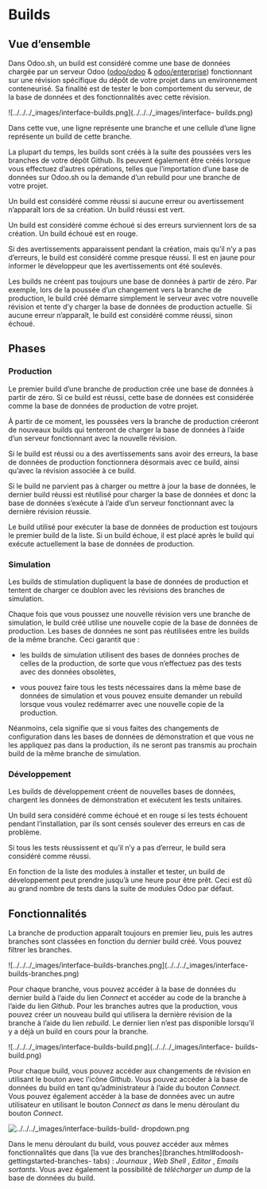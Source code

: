 # Builds

## Vue d’ensemble

Dans Odoo.sh, un build est considéré comme une base de données chargée par un
serveur Odoo ([odoo/odoo](https://github.com/odoo/odoo) &
[odoo/enterprise](https://github.com/odoo/enterprise)) fonctionnant sur une
révision spécifique du dépôt de votre projet dans un environnement
conteneurisé. Sa finalité est de tester le bon comportement du serveur, de la
base de données et des fonctionnalités avec cette révision.

![../../../_images/interface-builds.png](../../../_images/interface-
builds.png)

Dans cette vue, une ligne représente une branche et une cellule d’une ligne
représente un build de cette branche.

La plupart du temps, les builds sont créés à la suite des poussées vers les
branches de votre dépôt Github. Ils peuvent également être créés lorsque vous
effectuez d’autres opérations, telles que l’importation d’une base de données
sur Odoo.sh ou la demande d’un rebuild pour une branche de votre projet.

Un build est considéré comme réussi si aucune erreur ou avertissement
n’apparaît lors de sa création. Un build réussi est vert.

Un build est considéré comme échoué si des erreurs surviennent lors de sa
création. Un build échoué est en rouge.

Si des avertissements apparaissent pendant la création, mais qu’il n’y a pas
d’erreurs, le build est considéré comme presque réussi. Il est en jaune pour
informer le développeur que les avertissements ont été soulevés.

Les builds ne créent pas toujours une base de données à partir de zéro. Par
exemple, lors de la poussée d’un changement vers la branche de production, le
build créé démarre simplement le serveur avec votre nouvelle révision et tente
d’y charger la base de données de production actuelle. Si aucune erreur
n’apparaît, le build est considéré comme réussi, sinon échoué.

## Phases

### Production

Le premier build d’une branche de production crée une base de données à partir
de zéro. Si ce build est réussi, cette base de données est considérée comme la
base de données de production de votre projet.

À partir de ce moment, les poussées vers la branche de production créeront de
nouveaux builds qui tenteront de charger la base de données à l’aide d’un
serveur fonctionnant avec la nouvelle révision.

Si le build est réussi ou a des avertissements sans avoir des erreurs, la base
de données de production fonctionnera désormais avec ce build, ainsi qu’avec
la révision associée à ce build.

Si le build ne parvient pas à charger ou mettre à jour la base de données, le
dernier build réussi est réutilisé pour charger la base de données et donc la
base de données s’exécute à l’aide d’un serveur fonctionnant avec la dernière
révision réussie.

Le build utilisé pour exécuter la base de données de production est toujours
le premier build de la liste. Si un build échoue, il est placé après le build
qui exécute actuellement la base de données de production.

### Simulation

Les builds de stimulation dupliquent la base de données de production et
tentent de charger ce doublon avec les révisions des branches de simulation.

Chaque fois que vous poussez une nouvelle révision vers une branche de
simulation, le build créé utilise une nouvelle copie de la base de données de
production. Les bases de données ne sont pas réutilisées entre les builds de
la même branche. Ceci garantit que :

  * les builds de simulation utilisent des bases de données proches de celles de la production, de sorte que vous n’effectuez pas des tests avec des données obsolètes,

  * vous pouvez faire tous les tests nécessaires dans la même base de données de simulation et vous pouvez ensuite demander un rebuild lorsque vous voulez redémarrer avec une nouvelle copie de la production.

Néanmoins, cela signifie que si vous faites des changements de configuration
dans les bases de données de démonstration et que vous ne les appliquez pas
dans la production, ils ne seront pas transmis au prochain build de la même
branche de simulation.

### Développement

Les builds de développement créent de nouvelles bases de données, chargent les
données de démonstration et exécutent les tests unitaires.

Un build sera considéré comme échoué et en rouge si les tests échouent pendant
l’installation, par ils sont censés soulever des erreurs en cas de problème.

Si tous les tests réussissent et qu’il n’y a pas d’erreur, le build sera
considéré comme réussi.

En fonction de la liste des modules à installer et tester, un build de
développement peut prendre jusqu’à une heure pour être prêt. Ceci est dû au
grand nombre de tests dans la suite de modules Odoo par défaut.

## Fonctionnalités

La branche de production apparaît toujours en premier lieu, puis les autres
branches sont classées en fonction du dernier build créé. Vous pouvez filtrer
les branches.

![../../../_images/interface-builds-branches.png](../../../_images/interface-
builds-branches.png)

Pour chaque branche, vous pouvez accéder à la base de données du dernier build
à l’aide du lien _Connect_ et accéder au code de la branche à l’aide du lien
_Github_. Pour les branches autres que la production, vous pouvez créer un
nouveau build qui utilisera la dernière révision de la branche à l’aide du
lien _rebuild_. Le dernier lien n’est pas disponible lorsqu’il y a déjà un
build en cours pour la branche.

![../../../_images/interface-builds-build.png](../../../_images/interface-
builds-build.png)

Pour chaque build, vous pouvez accéder aux changements de révision en
utilisant le bouton avec l’icône Github. Vous pouvez accéder à la base de
données du build en tant qu’administrateur à l’aide du bouton _Connect_. Vous
pouvez également accéder à la base de données avec un autre utilisateur en
utilisant le bouton _Connect as_ dans le menu déroulant du bouton _Connect_.

![../../../_images/interface-builds-build-
dropdown.png](../../../_images/interface-builds-build-dropdown.png)

Dans le menu déroulant du build, vous pouvez accéder aux mêmes fonctionnalités
que dans [la vue des branches](branches.html#odoosh-gettingstarted-branches-
tabs) : _Journaux_ , _Web Shell_ , _Editor_ , _Emails sortants_. Vous avez
également la possibilité de _télécharger un dump_ de la base de données du
build.

